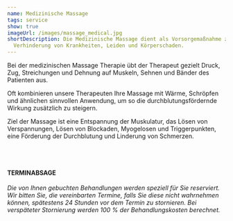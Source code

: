 ```yaml
---
name: Medizinische Massage
tags: service
show: true
imageUrl: /images/massage_medical.jpg
shortDescription: Die Medizinische Massage dient als Vorsorgemaßnahme zur
  Verhinderung von Krankheiten, Leiden und Körperschaden.
---
```

Bei der medizinischen Massage Therapie übt der Therapeut gezielt Druck, Zug, Streichungen und Dehnung auf Muskeln, Sehnen und Bänder des Patienten aus.

Oft kombinieren unsere Therapeuten Ihre Massage mit Wärme, Schröpfen und ähnlichen sinnvollen Anwendung, um so die durchblutungsfördernde Wirkung zusätzlich zu steigern.

Ziel der Massage ist eine Entspannung der Muskulatur, das Lösen von Verspannungen, Lösen von Blockaden, Myogelosen und Triggerpunkten, eine Förderung der Durchblutung und Linderung von Schmerzen.

<br /><br />

#### TERMINABSAGE

*Die von Ihnen gebuchten Behandlungen werden speziell für Sie reserviert. Wir bitten Sie, die vereinbarten Termine, falls Sie diese nicht wahrnehmen können, spätestens 24 Stunden vor dem Termin zu stornieren. Bei verspäteter Stornierung werden 100 % der Behandlungskosten berechnet.*